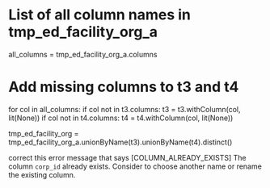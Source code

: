 # List of all column names in tmp_ed_facility_org_a
all_columns = tmp_ed_facility_org_a.columns

# Add missing columns to t3 and t4
for col in all_columns:
    if col not in t3.columns:
        t3 = t3.withColumn(col, lit(None))
    if col not in t4.columns:
        t4 = t4.withColumn(col, lit(None))

tmp_ed_facility_org = tmp_ed_facility_org_a.unionByName(t3).unionByName(t4).distinct()


correct this error message that says  [COLUMN_ALREADY_EXISTS] The column `corp_id` already exists. Consider to choose another name or rename the existing column.
